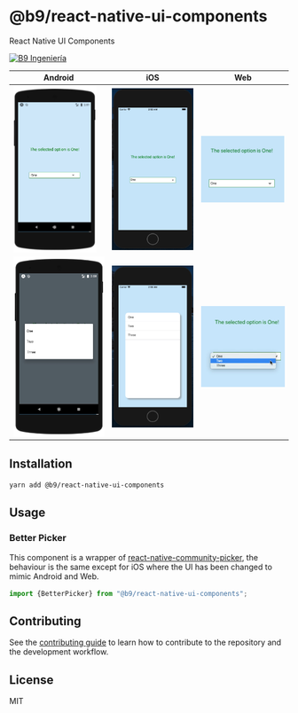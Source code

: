 # @b9/react-native-ui-components

React Native UI Components

[![B9 Ingeniería](https://circleci.com/gh/B9Ingenieria/react-native-ui-components.svg?style=svg)](https://app.circleci.com/pipelines/github/B9Ingenieria/react-native-ui-components)

| Android | iOS | Web |
| --- | --- | --- |
| <img src="./screenshots/android.png" width="150"> | <img src="./screenshots/ios.png" width="150"> | <img src="./screenshots/web.png" width="150"> |
| <img src="./screenshots/picker-android.png" width="300"> | <img src="./screenshots/picker-ios.png" width="300"> |<img src="./screenshots/picker-web.png" width="300">

## Installation

```sh
yarn add @b9/react-native-ui-components
```

## Usage

### Better Picker

This component is a wrapper of [react-native-community-picker](https://www.npmjs.com/package/@react-native-community/picker), the behaviour is the same except for iOS where the UI has been changed to mimic Android and Web.

```js
import {BetterPicker} from "@b9/react-native-ui-components";
```

## Contributing

See the [contributing guide](CONTRIBUTING.md) to learn how to contribute to the repository and the development workflow.

## License

MIT
